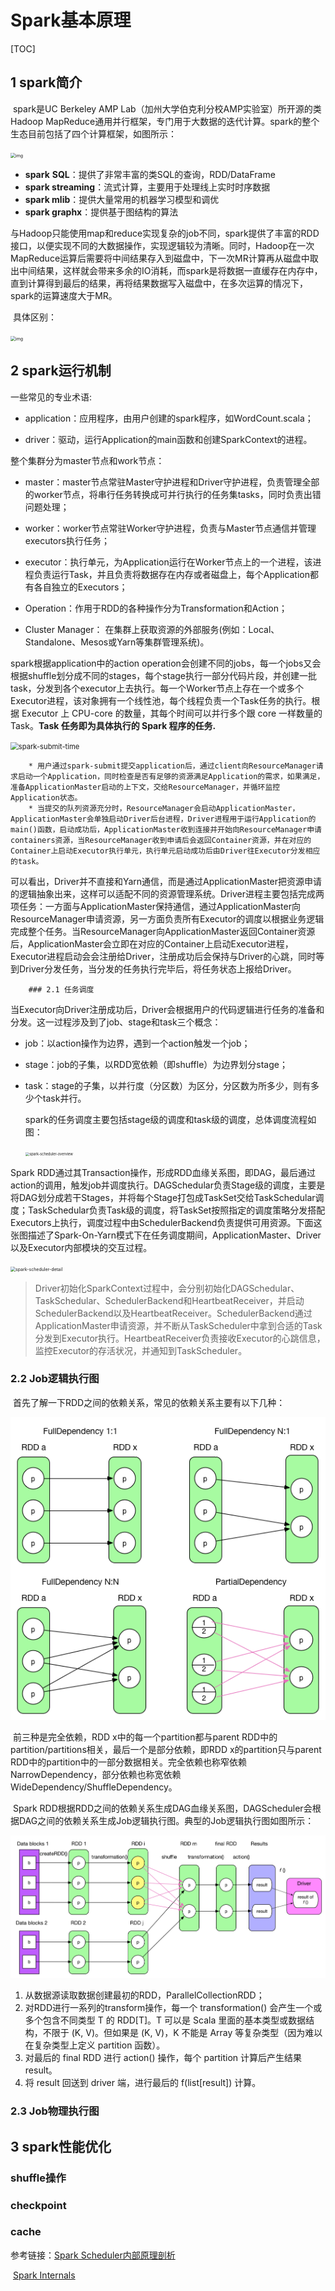 # Spark基本原理

[TOC]

## 1 spark简介

​		spark是UC Berkeley AMP Lab（加州大学伯克利分校AMP实验室）所开源的类Hadoop MapReduce通用并行框架，专门用于大数据的迭代计算。spark的整个生态目前包括了四个计算框架，如图所示：

<img src="https://pic4.zhimg.com/80/v2-da06e65a91307133d6c5e3003cf8f40b_1440w.jpg" alt="img" style="zoom:50%;" />

* **spark** **SQL**：提供了非常丰富的类SQL的查询，RDD/DataFrame
* **spark streaming**：流式计算，主要用于处理线上实时时序数据
* **spark mlib**：提供大量常用的机器学习模型和调优
* **spark graphx**：提供基于图结构的算法 

​		与Hadoop只能使用map和reduce实现复杂的job不同，spark提供了丰富的RDD接口，以便实现不同的大数据操作，实现逻辑较为清晰。同时，Hadoop在一次MapReduce运算后需要将中间结果存入到磁盘中，下一次MR计算再从磁盘中取出中间结果，这样就会带来多余的IO消耗，而spark是将数据一直缓存在内存中，直到计算得到最后的结果，再将结果数据写入磁盘中，在多次运算的情况下，spark的运算速度大于MR。

​		具体区别：

<img src="https://pic3.zhimg.com/80/v2-351cc2f582f83199f16e1a23fd22bc1a_1440w.jpg" alt="img" style="zoom:50%;" />



## 2 spark运行机制

一些常见的专业术语:

- application：应用程序，由用户创建的spark程序，如WordCount.scala；

- driver：驱动，运行Application的main函数和创建SparkContext的进程。

整个集群分为master节点和work节点：

- master：master节点常驻Master守护进程和Driver守护进程，负责管理全部的worker节点，将串行任务转换成可并行执行的任务集tasks，同时负责出错问题处理；

- worker：worker节点常驻Worker守护进程，负责与Master节点通信并管理executors执行任务；

- executor：执行单元，为Application运行在Worker节点上的一个进程，该进程负责运行Task，并且负责将数据存在内存或者磁盘上，每个Application都有各自独立的Executors；

- Operation：作用于RDD的各种操作分为Transformation和Action；

- Cluster Manager： 在集群上获取资源的外部服务(例如：Local、Standalone、Mesos或Yarn等集群管理系统)。

spark根据application中的action operation会创建不同的jobs，每一个jobs又会根据shuffle划分成不同的stages，每个stage执行一部分代码片段，并创建一批task，分发到各个executor上去执行。每一个Worker节点上存在一个或多个Executor进程，该对象拥有一个线性池，每个线程负责一个Task任务的执行。根据 Executor 上 CPU-core 的数量，其每个时间可以并行多个跟 core 一样数量的 Task。**Task 任务即为具体执行的 Spark 程序的任务.**

<img src="http://sharkdtu.com/images/spark-submit-time.png" alt="spark-submit-time" style="zoom:80%;" />

		* 用户通过spark-submit提交application后，通过client向ResourceManager请求启动一个Application，同时检查是否有足够的资源满足Application的需求，如果满足，准备ApplicationMaster启动的上下文，交给ResourceManager，并循环监控Application状态。
		* 当提交的队列资源充分时，ResourceManager会启动ApplicationMaster，ApplicationMaster会单独启动Driver后台进程，Driver进程用于运行Application的main()函数，启动成功后，ApplicationMaster收到连接并开始向ResourceManager申请containers资源，当ResourceManager收到申请后会返回Container资源，并在对应的Container上启动Executor执行单元，执行单元启动成功后由Driver往Executor分发相应的task。

​		可以看出，Driver并不直接和Yarn通信，而是通过ApplicationMaster把资源申请的逻辑抽象出来，这样可以适配不同的资源管理系统。Driver进程主要包括完成两项任务：一方面与ApplicationMaster保持通信，通过ApplicationMaster向ResourceManager申请资源，另一方面负责所有Executor的调度以根据业务逻辑完成整个任务。当ResourceManager向ApplicationMaster返回Container资源后，ApplicationMaster会立即在对应的Container上启动Executor进程，Executor进程启动会会注册给Driver，注册成功后会保持与Driver的心跳，同时等到Driver分发任务，当分发的任务执行完毕后，将任务状态上报给Driver。

		### 2.1 任务调度

​		当Executor向Driver注册成功后，Driver会根据用户的代码逻辑进行任务的准备和分发。这一过程涉及到了job、stage和task三个概念：

* job：以action操作为边界，遇到一个action触发一个job；

* stage：job的子集，以RDD宽依赖（即shuffle）为边界划分stage；

* task：stage的子集，以并行度（分区数）为区分，分区数为所多少，则有多少个task并行。

  ​	spark的任务调度主要包括stage级的调度和task级的调度，总体调度流程如图：

  <img src="http://sharkdtu.com/images/spark-scheduler-overview.png" alt="spark-scheduler-overview" style="zoom:40%;" />

  

Spark RDD通过其Transaction操作，形成RDD血缘关系图，即DAG，最后通过action的调用，触发job并调度执行。DAGSchedular负责Stage级的调度，主要是将DAG划分成若干Stages，并将每个Stage打包成TaskSet交给TaskSchedular调度；TaskSchedular负责Task级的调度，将TaskSet按照指定的调度策略分发搭配Executors上执行，调度过程中由SchedulerBackend负责提供可用资源。下面这张图描述了Spark-On-Yarn模式下在任务调度期间，ApplicationMaster、Driver以及Executor内部模块的交互过程。

<img src="http://sharkdtu.com/images/spark-scheduler-detail.png" alt="spark-scheduler-detail" style="zoom:50%;" />

> Driver初始化SparkContext过程中，会分别初始化DAGSchedular、TaskSchedular、SchedulerBackend和HeartbeatReceiver，并启动SchedulerBackend以及HeartbeatReceiver。SchedulerBackend通过ApplicationMaster申请资源，并不断从TaskScheduler中拿到合适的Task分发到Executor执行。HeartbeatReceiver负责接收Executor的心跳信息，监控Executor的存活状况，并通知到TaskScheduler。



### 2.2 Job逻辑执行图

​		首先了解一下RDD之间的依赖关系，常见的依赖关系主要有以下几种：

![](Spark基本原理.assets/Dependency.png)

​		前三种是完全依赖，RDD x中的每一个partition都与parent RDD中的partition/partitions相关，最后一个是部分依赖，即RDD x的partition只与parent RDD中的partition中的一部分数据相关。完全依赖也称窄依赖NarrowDependency，部分依赖也称宽依赖WideDependency/ShuffleDependency。

​		Spark RDD根据RDD之间的依赖关系生成DAG血缘关系图，DAGScheduler会根据DAG之间的依赖关系生成Job逻辑执行图。典型的Job逻辑执行图如图所示：

![](Spark基本原理.assets/GeneralLogicalPlan.png)

1. 从数据源读取数据创建最初的RDD，ParallelCollectionRDD；
2. 对RDD进行一系列的transform操作，每一个 transformation() 会产生一个或多个包含不同类型 T 的 RDD[T]。T 可以是 Scala 里面的基本类型或数据结构，不限于 (K, V)。但如果是 (K, V)，K 不能是 Array 等复杂类型（因为难以在复杂类型上定义 partition 函数）。
3. 对最后的 final RDD 进行 action() 操作，每个 partition 计算后产生结果 result。
4. 将 result 回送到 driver 端，进行最后的 f(list[result]) 计算。

### 2.3 Job物理执行图





## 3 spark性能优化

### shuffle操作

### checkpoint

### cache





参考链接：[Spark Scheduler内部原理剖析](http://sharkdtu.com/posts/spark-scheduler.html)

​					[Spark Internals](https://github.com/JerryLead/SparkInternals/tree/master/markdown)



